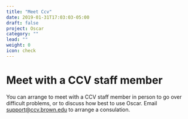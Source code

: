 ```yaml
---
title: "Meet Ccv"
date: 2019-01-31T17:03:03-05:00
draft: false
project: Oscar
category: ""
lead: ""
weight: 0
icon: check
---
```


# Meet with a CCV staff member

You can arrange to meet with a CCV staff member in person to go over difficult problems, or to discuss how best to use Oscar.
Email support@ccv.brown.edu to arrange a consulation.

